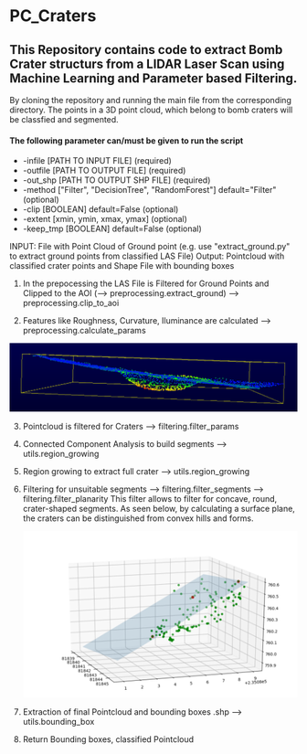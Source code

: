 # PC_Craters


<h2>This Repository contains code to extract Bomb Crater structurs from a LIDAR Laser Scan using Machine Learning and Parameter based Filtering.</h2>

<p>By cloning the repository and running the main file from the corresponding directory. The points in a 3D point cloud, which belong to bomb craters will be classfied and segmented.</p>

<h4>The following parameter can/must be given to run the script</h4>


* -infile     [PATH TO INPUT FILE] (required)
* -outfile    [PATH TO OUTPUT FILE] (required)
* -out_shp    [PATH TO OUTPUT SHP FILE] (required)
* -method     ["Filter", "DecisionTree", "RandomForest"] default="Filter" (optional)
* -clip       [BOOLEAN] default=False (optional)
* -extent     [xmin, ymin, xmax, ymax] (optional)
* -keep_tmp   [BOOLEAN] default=False (optional)



INPUT: File with Point Cloud of Ground point (e.g. use "extract_ground.py" to extract ground points from classified LAS File)
Output: Pointcloud with classified crater points and Shape File with bounding boxes

1. In the prepocessing the LAS File is Filtered for Ground Points and Clipped to the AOI
    (--> preprocessing.extract_ground)
    --> preprocessing.clip_to_aoi

2. Features like Roughness, Curvature, Iluminance are calculated
    --> preprocessing.calculate_params
    
![Alt text](/roughness_3_seite.PNG?raw=true "Optional Title")

3. Pointcloud is filtered for Craters
    --> filtering.filter_params

4. Connected Component Analysis to build segments
    --> utils.region_growing

5. Region growing to extract full crater
    --> utils.region_growing

6. Filtering for unsuitable segments
    --> filtering.filter_segments
    --> filtering.filter_planarity
    This filter allows to filter for concave, round, crater-shaped segments. As seen below, by calculating a surface plane, the craters can be distinguished from convex hills and forms.
    
    ![Alt text](/plane_in_points.PNG?raw=true "Optional Title")

7. Extraction of final Pointcloud and bounding boxes .shp
    --> utils.bounding_box
    
8. Return Bounding boxes, classified Pointcloud
    
  
